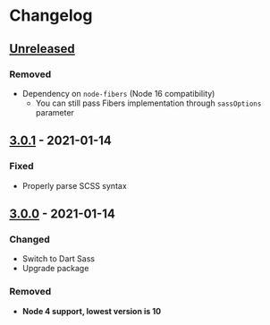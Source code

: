 # Changelog

## [Unreleased][]

### Removed

-   Dependency on `node-fibers` (Node 16 compatibility)
    -   You can still pass Fibers implementation through `sassOptions` parameter

## [3.0.1][] - 2021-01-14

### Fixed

-   Properly parse SCSS syntax

## [3.0.0][] - 2021-01-14

### Changed

-   Switch to Dart Sass
-   Upgrade package

### Removed

-   **Node 4 support, lowest version is 10**

[3.0.0]: https://github.com/niksy/get-sass-vars/tree/v3.0.0
[unreleased]: https://github.com/niksy/get-sass-vars/compare/v3.0.1...HEAD
[3.0.1]: https://github.com/niksy/get-sass-vars/tree/v3.0.1
